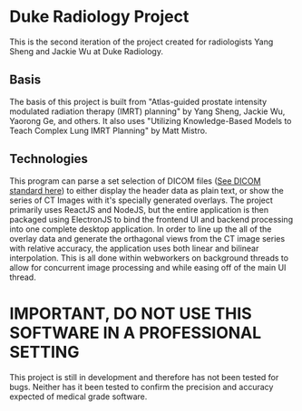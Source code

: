 # Duke Radiology Project

This is the second iteration of the project created for radiologists Yang Sheng and Jackie Wu at Duke Radiology.

## Basis

The basis of this project is built from "Atlas-guided prostate intensity modulated radiation therapy (IMRT) planning" by Yang Sheng, Jackie Wu, Yaorong Ge, and others. It also uses "Utilizing Knowledge-Based Models to Teach Complex Lung IMRT Planning" by Matt Mistro.

## Technologies

This program can parse a set selection of DICOM files ([See DICOM standard here](https://www.dicomstandard.org/)) to either display the header data as plain text, or show the series of CT Images with it's specially generated overlays. The project primarily uses ReactJS and NodeJS, but the entire application is then packaged using ElectronJS to bind the frontend UI and backend processing into one complete desktop application. In order to line up the all of the overlay data and generate the orthagonal views from the CT image series with relative accuracy, the application uses both linear and bilinear interpolation. This is all done within webworkers on background threads to allow for concurrent image processing and while easing off of the main UI thread.

# IMPORTANT, DO NOT USE THIS SOFTWARE IN A PROFESSIONAL SETTING

This project is still in development and therefore has not been tested for bugs. Neither has it been tested to confirm the precision and accuracy expected of medical grade software.
